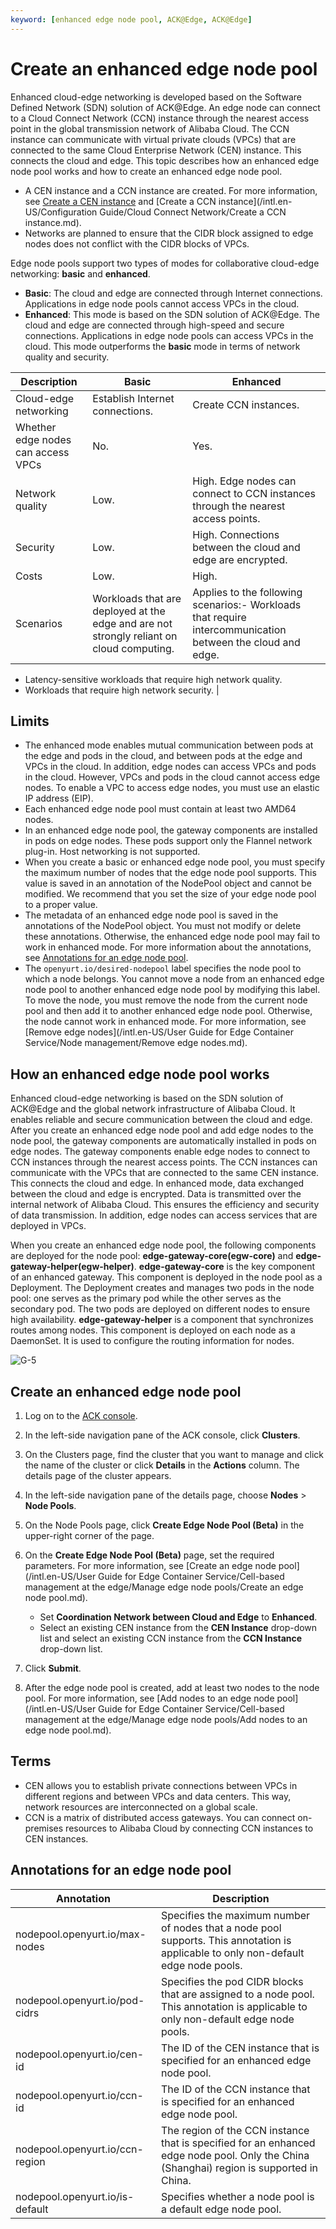 ```yaml
---
keyword: [enhanced edge node pool, ACK@Edge, ACK@Edge]
---
```


# Create an enhanced edge node pool

Enhanced cloud-edge networking is developed based on the Software Defined Network \(SDN\) solution of ACK@Edge. An edge node can connect to a Cloud Connect Network \(CCN\) instance through the nearest access point in the global transmission network of Alibaba Cloud. The CCN instance can communicate with virtual private clouds \(VPCs\) that are connected to the same Cloud Enterprise Network \(CEN\) instance. This connects the cloud and edge. This topic describes how an enhanced edge node pool works and how to create an enhanced edge node pool.

-   A CEN instance and a CCN instance are created. For more information, see [Create a CEN instance]() and [Create a CCN instance](/intl.en-US/Configuration Guide/Cloud Connect Network/Create a CCN instance.md).
-   Networks are planned to ensure that the CIDR block assigned to edge nodes does not conflict with the CIDR blocks of VPCs.

Edge node pools support two types of modes for collaborative cloud-edge networking: **basic** and **enhanced**.

-   **Basic**: The cloud and edge are connected through Internet connections. Applications in edge node pools cannot access VPCs in the cloud.
-   **Enhanced**: This mode is based on the SDN solution of ACK@Edge. The cloud and edge are connected through high-speed and secure connections. Applications in edge node pools can access VPCs in the cloud. This mode outperforms the **basic** mode in terms of network quality and security.

|Description|Basic|Enhanced|
|-----------|-----|--------|
|Cloud-edge networking|Establish Internet connections.|Create CCN instances.|
|Whether edge nodes can access VPCs|No.|Yes.|
|Network quality|Low.|High. Edge nodes can connect to CCN instances through the nearest access points.|
|Security|Low.|High. Connections between the cloud and edge are encrypted.|
|Costs|Low.|High.|
|Scenarios|Workloads that are deployed at the edge and are not strongly reliant on cloud computing.|Applies to the following scenarios:-   Workloads that require intercommunication between the cloud and edge.
-   Latency-sensitive workloads that require high network quality.
-   Workloads that require high network security. |

## Limits

-   The enhanced mode enables mutual communication between pods at the edge and pods in the cloud, and between pods at the edge and VPCs in the cloud. In addition, edge nodes can access VPCs and pods in the cloud. However, VPCs and pods in the cloud cannot access edge nodes. To enable a VPC to access edge nodes, you must use an elastic IP address \(EIP\).
-   Each enhanced edge node pool must contain at least two AMD64 nodes.
-   In an enhanced edge node pool, the gateway components are installed in pods on edge nodes. These pods support only the Flannel network plug-in. Host networking is not supported.
-   When you create a basic or enhanced edge node pool, you must specify the maximum number of nodes that the edge node pool supports. This value is saved in an annotation of the NodePool object and cannot be modified. We recommend that you set the size of your edge node pool to a proper value.
-   The metadata of an enhanced edge node pool is saved in the annotations of the NodePool object. You must not modify or delete these annotations. Otherwise, the enhanced edge node pool may fail to work in enhanced mode. For more information about the annotations, see [Annotations for an edge node pool](#table_r0v_lda_822).
-   The `openyurt.io/desired-nodepool` label specifies the node pool to which a node belongs. You cannot move a node from an enhanced edge node pool to another enhanced edge node pool by modifying this label. To move the node, you must remove the node from the current node pool and then add it to another enhanced edge node pool. Otherwise, the node cannot work in enhanced mode. For more information, see [Remove edge nodes](/intl.en-US/User Guide for Edge Container Service/Node management/Remove edge nodes.md).

## How an enhanced edge node pool works

Enhanced cloud-edge networking is based on the SDN solution of ACK@Edge and the global network infrastructure of Alibaba Cloud. It enables reliable and secure communication between the cloud and edge. After you create an enhanced edge node pool and add edge nodes to the node pool, the gateway components are automatically installed in pods on edge nodes. The gateway components enable edge nodes to connect to CCN instances through the nearest access points. The CCN instances can communicate with the VPCs that are connected to the same CEN instance. This connects the cloud and edge. In enhanced mode, data exchanged between the cloud and edge is encrypted. Data is transmitted over the internal network of Alibaba Cloud. This ensures the efficiency and security of data transmission. In addition, edge nodes can access services that are deployed in VPCs.

When you create an enhanced edge node pool, the following components are deployed for the node pool: **edge-gateway-core\(egw-core\)** and **edge-gateway-helper\(egw-helper\)**. **edge-gateway-core** is the key component of an enhanced gateway. This component is deployed in the node pool as a Deployment. The Deployment creates and manages two pods in the node pool: one serves as the primary pod while the other serves as the secondary pod. The two pods are deployed on different nodes to ensure high availability. **edge-gateway-helper** is a component that synchronizes routes among nodes. This component is deployed on each node as a DaemonSet. It is used to configure the routing information for nodes.

![G-5](https://static-aliyun-doc.oss-accelerate.aliyuncs.com/assets/img/en-US/0817896161/p224127.png)

## Create an enhanced edge node pool

1.  Log on to the [ACK console](https://cs.console.aliyun.com).

2.  In the left-side navigation pane of the ACK console, click **Clusters**.

3.  On the Clusters page, find the cluster that you want to manage and click the name of the cluster or click **Details** in the **Actions** column. The details page of the cluster appears.

4.  In the left-side navigation pane of the details page, choose **Nodes** \> **Node Pools**.

5.  On the Node Pools page, click **Create Edge Node Pool \(Beta\)** in the upper-right corner of the page.

6.  On the **Create Edge Node Pool \(Beta\)** page, set the required parameters. For more information, see [Create an edge node pool](/intl.en-US/User Guide for Edge Container Service/Cell-based management at the edge/Manage edge node pools/Create an edge node pool.md).

    -   Set **Coordination Network between Cloud and Edge** to **Enhanced**.
    -   Select an existing CEN instance from the **CEN Instance** drop-down list and select an existing CCN instance from the **CCN Instance** drop-down list.
7.  Click **Submit**.

8.  After the edge node pool is created, add at least two nodes to the node pool. For more information, see [Add nodes to an edge node pool](/intl.en-US/User Guide for Edge Container Service/Cell-based management at the edge/Manage edge node pools/Add nodes to an edge node pool.md).


## Terms

-   CEN allows you to establish private connections between VPCs in different regions and between VPCs and data centers. This way, network resources are interconnected on a global scale.
-   CCN is a matrix of distributed access gateways. You can connect on-premises resources to Alibaba Cloud by connecting CCN instances to CEN instances.

## Annotations for an edge node pool

|Annotation|Description|
|----------|-----------|
|nodepool.openyurt.io/max-nodes|Specifies the maximum number of nodes that a node pool supports. This annotation is applicable to only non-default edge node pools.|
|nodepool.openyurt.io/pod-cidrs|Specifies the pod CIDR blocks that are assigned to a node pool. This annotation is applicable to only non-default edge node pools.|
|nodepool.openyurt.io/cen-id|The ID of the CEN instance that is specified for an enhanced edge node pool.|
|nodepool.openyurt.io/ccn-id|The ID of the CCN instance that is specified for an enhanced edge node pool.|
|nodepool.openyurt.io/ccn-region|The region of the CCN instance that is specified for an enhanced edge node pool. Only the China \(Shanghai\) region is supported in China.|
|nodepool.openyurt.io/is-default|Specifies whether a node pool is a default edge node pool.|

